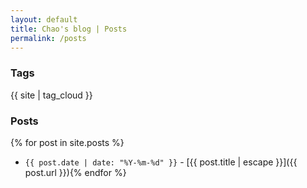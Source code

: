 ```yaml
---
layout: default
title: Chao's blog | Posts
permalink: /posts
---
```


### Tags

{{ site | tag_cloud }}

### Posts

{% for post in site.posts %}
- `{{ post.date | date: "%Y-%m-%d" }}` - [{{ post.title | escape }}]({{ post.url }}){% endfor %}
